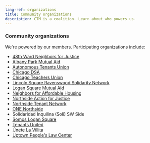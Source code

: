 ```yaml
---
lang-ref: organizations
title: Community organizations
description: CTM is a coalition. Learn about who powers us.
---
```


### Community organizations

We're powered by our members. Participating organizations include: 

- [48th Ward Neighbors for Justice](https://48thneighbors.org/)
- [Albany Park Mutual Aid](https://www.albanyparkmutualaid.com/)
- [Autonomous Tenants Union](https://www.autonomoustenantsunion.org/)
- [Chicago DSA](https://www.chicagodsa.org/)
- [Chicago Teachers Union](https://www.ctulocal1.org/)
- [Lincoln Square Ravenswood Solidarity Network](https://www.facebook.com/LincolnSquareRavenswoodSolidarityNetwork/)
- [Logan Square Mutual Aid](https://www.logansquaremutualaid.org/)
- [Neighbors for Affordable Housing](https://www.neighborsforaffordablehousing.org/)
- [Northside Action for Justice](http://www.actionforjustice.org/)
- [Northside Tenant Network](https://northsidetenantnetwork.wordpress.com/)
- [ONE Northside](http://onenorthside.org/)
- Solidaridad Inquilina (Soli) SW Side
- [Somos Logan Square](https://wearesomos.org/en/)
- [Tenants United](https://www.tenantsunitedchicago.org/)
- [Únete La Villita](https://unetelavillita.wordpress.com/)
- [Uptown People's Law Center](https://www.uplcchicago.org/)
